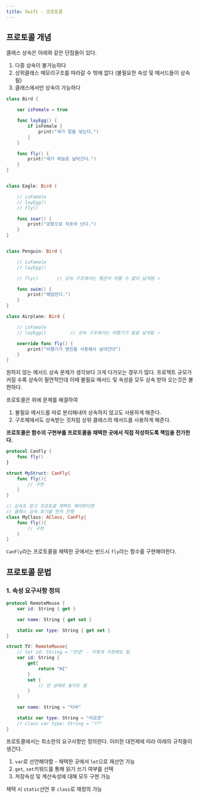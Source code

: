 ```yaml
---
title: Swift - 프로토콜
---
```


## 프로토콜 개념

클래스 상속은 아래와 같은 단점들이 있다.

1. 다중 상속이 불가능하다
2. 상위클래스 메모리구조를 따라갈 수 밖에 없다 (불필요한 속성 및 메서드들이 상속됨)
3. 클래스에서만 상속이 가능하다

```swift
class Bird {

    var isFemale = true

    func layEgg() {
        if isFemale {
            print("새가 알을 낳는다.")
        }
    }

    func fly() {
        print("새가 하늘로 날아간다.")
    }
}


class Eagle: Bird {

    // isFamale
    // layEgg()
    // fly()

    func soar() {
        print("공중으로 치솟아 난다.")
    }
}


class Penguin: Bird {

    // isFamale
    // layEgg()

    // fly()       // 상속 구조에서는 펭귄이 어쩔 수 없이 날개됨 ⭐️

    func swim() {
        print("헤엄친다.")
    }
}

class Airplane: Bird {

    // isFamale
    // layEgg()         // 상속 구조에서는 비행기가 알을 낳게됨 ⭐️

    override func fly() {
        print("비행기가 엔진을 사용해서 날아간다")
    }
}
```

원하지 않는 메서드 상속 문제가 생각보다 크게 다가오는 경우가 많다. 프로젝트 규모가 커질 수록 상속이 필연적인데 이때 불필요 메서드 및 속성을 모두 상속 받아 오는것은 불편하다.

프로토콜은 위에 문제를 해결하여

1. 불필요 메서드를 따로 분리해내어 상속하지 않고도 사용하게 해준다.
2. 구조체에서도 상속받는 것처럼 상위 클래스의 메서드를 사용하게 해준다.

**프로토콜은 함수의 구현부를 프로토콜을 채택한 곳에서 직접 작성하도록 책임을 전가한다.**

```swift
protocol CanFly {
    func fly()
}

struct MyStruct: CanFly{
    func fly(){
        // 구현
    }
}

// 상속도 받고 프로토콜 채택도 해야한다면
// 클래스 상속 표기를 먼저 진행
class MyClass: AClass, CanFly{
    func fly(){
        // 구현
    }
}
```

`CanFly`라는 프로토콜을 채택한 곳에서는 반드시 `fly`라는 함수를 구현해야한다.

## 프로토콜 문법

### 1. 속성 요구사항 정의

```swift
protocol RemoteMouse {
    var id: String { get }

    var name: String { get set }

    static var type: String { get set }
}

struct TV: RemoteMouse{
    // let id: String = "안녕" - 이렇게 구현해도 됨
    var id: String {
        get{
            return "HI"
        }
        set {
            // 빈 상태로 놓아도 됨
        }
    }

    var name: String = "티비"

    static var type: String = "리모콘"
    // class var type: String = "??"
}
```

프로토콜에서는 최소한의 요구사항만 정의한다. 이러한 대전제에 따라 아래의 규칙들이 생긴다.

1. `var`로 선언해야함 - 채택한 곳에서 `let`으로 재선언 가능
2. `get`, `set`키워드를 통해 읽기 쓰기 여부를 선택
3. 저장속성 및 계산속성에 대해 모두 구현 가능

채택 시 `static`선언 후 `class`로 재정의 가능
